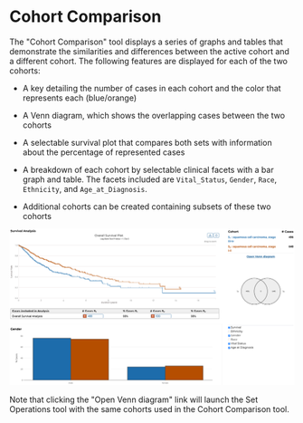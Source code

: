 # Cohort Comparison

The "Cohort Comparison" tool displays a series of graphs and tables that demonstrate the similarities and differences between the active cohort and a different cohort. The following features are displayed for each of the two cohorts:

* A key detailing the number of cases in each cohort and the color that represents each (blue/orange)

* A Venn diagram, which shows the overlapping cases between the two cohorts

* A selectable survival plot that compares both sets with information about the percentage of represented cases

* A breakdown of each cohort by selectable clinical facets with a bar graph and table. The facets included are `Vital_Status`, `Gender`, `Race`, `Ethnicity`, and `Age_at_Diagnosis`.

* Additional cohorts can be created containing subsets of these two cohorts

[![Cohort Comparison](images/cohort_comparison_page.png)](images/cohort_comparison_page.png "Click to see the full image.")

Note that clicking the "Open Venn diagram" link will launch the Set Operations tool with the same cohorts used in the Cohort Comparison tool.

